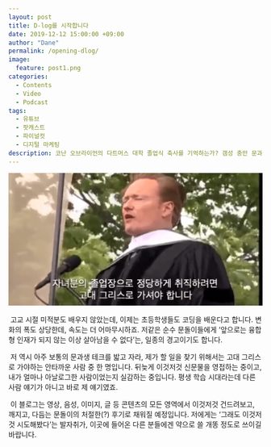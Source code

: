```yaml
---
layout: post
title: D-log를 시작합니다
date: 2019-12-12 15:00:00 +09:00
author: "Dane"
permalink: /opening-dlog/
image:
  feature: post1.png
categories:
  - Contents
  - Video
  - Podcast
tags:
  - 유튜브
  - 팟캐스트
  - 파이널컷
  - 디지털 마케팅
description: 코난 오브라이언의 다트머스 대학 졸업식 축사를 기억하는가? 갬성 충만 문과생들의 직업은 고대 그리스에 가야 구할 수 있다는 웃픈 유머는.. 당사자인 우리에겐 가장 잔인한 일침이었다.
---
```


 ![고대 그리스로](../img/post/01/post1.png)

​     고교 시절 미적분도 배우지 않았는데, 이제는 초등학생들도 코딩을 배운다고 합니다. 변화의 폭도 상당한데, 속도는 더 어마무시하죠. 저같은 순수 문돌이들에게 ‘앞으로는 융합형 인재가 되지 않는 이상 살아남을 수 없다’는, 일종의 경고이기도 합니다.

​     저 역시 아주 보통의 문과생 테크를 밟고 자라, 제가 할 일을 찾기 위해서는 고대 그리스로 가야하는 안타까운 사람 중 한 명입니다. 뒤늦게 이것저것 신문물을 영접하는 중이고, 내가 얼마나 아날로그한 사람이었는지 실감하는 중입니다. 평생 학습 시대라는데 다른 사람 얘기가 아니고 바로 제 얘기였죠.

​     이 블로그는 영상, 음성, 이미지, 글 등 콘텐츠의 모든 영역에서 이것저것 건드려보고, 깨지고, 다듬는 문돌이의 처절한(?) 후기로 채워질 예정입니다. 저에게는 ‘그래도 이것저것 시도해봤다’는 발자취가, 이곳에 들어온 다른 분들에겐 약으로 쓸 개똥 정도로 쓰이길 바랍니다.
